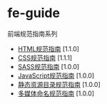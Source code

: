 # fe-guide

  前端规范指南系列

* [HTML规范指南](https://github.com/duowan/fe-guide/blob/master/html-guide.md) [1.1.0]
* [CSS规范指南](https://github.com/duowan/fe-guide/blob/master/css-guide.md) [1.1.1]
* [SASS规范指南](https://github.com/duowan/fe-guide/blob/master/sass-guide.md) [1.0.0]
* [JavaScript规范指南](https://github.com/duowan/fe-guide/blob/master/javascript-guide.md) [1.0.0]
* [静态资源目录规范指南](https://github.com/duowan/fe-guide/blob/master/directory-guide.md) [1.0.0]
* [多媒体命名规范指南](https://github.com/duowan/fe-guide/blob/master/media-naming-guide.md) [1.0.0]
